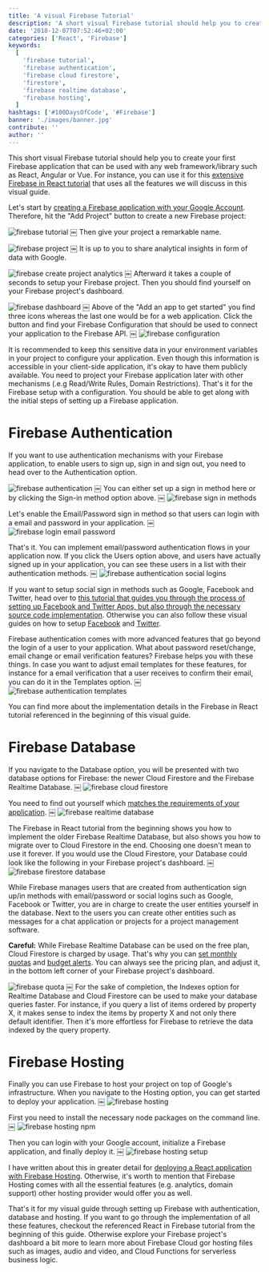 ```yaml
---
title: 'A visual Firebase Tutorial'
description: 'A short visual Firebase tutorial should help you to create your first Firebase application that can be used with any web framework/library such as React, Angular or Vue ...'
date: '2018-12-07T07:52:46+02:00'
categories: ['React', 'Firebase']
keywords:
  [
    'firebase tutorial',
    'firebase authentication',
    'firebase cloud firestore',
    'firestore',
    'firebase realtime database',
    'firebase hosting',
  ]
hashtags: ['#100DaysOfCode', '#Firebase']
banner: './images/banner.jpg'
contribute: ''
author: ''
---
```


<Sponsorship />

<ReactFirebaseBook />

This short visual Firebase tutorial should help you to create your first Firebase application that can be used with any web framework/library such as React, Angular or Vue. For instance, you can use it for this [extensive Firebase in React tutorial](/complete-firebase-authentication-react-tutorial/) that uses all the features we will discuss in this visual guide.

Let's start by [creating a Firebase application with your Google Account](https://console.firebase.google.com). Therefore, hit the "Add Project" button to create a new Firebase project:

![firebase tutorial](./images/banner.jpg)
￼
Then give your project a remarkable name.

![firebase project](./images/firebase-project.jpg)
￼
It is up to you to share analytical insights in form of data with Google.

![firebase create project analytics](./images/firebase-create-project-analytics.jpg)
￼
Afterward it takes a couple of seconds to setup your Firebase project. Then you should find yourself on your Firebase project's dashboard.

![firebase dashboard](./images/firebase-dashboard.jpg)
￼
Above of the "Add an app to get started" you find three icons whereas the last one would be for a web application. Click the button and find your Firebase Configuration that should be used to connect your application to the Firebase API.
￼
![firebase configuration](./images/firebase-configuration.jpg)

It is recommended to keep this sensitive data in your environment variables in your project to configure your application. Even though this information is accessible in your client-side application, it's okay to have them publicly available. You need to project your Firebase application later with other mechanisms (.e.g Read/Write Rules, Domain Restrictions). That's it for the Firebase setup with a configuration. You should be able to get along with the initial steps of setting up a Firebase application.

# Firebase Authentication

If you want to use authentication mechanisms with your Firebase application, to enable users to sign up, sign in and sign out, you need to head over to the Authentication option.

![firebase authentication](./images/firebase-authentication.jpg)
￼
You can either set up a sign in method here or by clicking the Sign-in method option above.
￼
![firebase sign in methods](./images/firebase-sign-in-methods.jpg)

Let's enable the Email/Password sign in method so that users can login with a email and password in your application.
￼
![firebase login email password](./images/firebase-login-email-password.jpg)

That's it. You can implement email/password authentication flows in your application now. If you click the Users option above, and users have actually signed up in your application, you can see these users in a list with their authentication methods.
￼
![firebase authentication social logins](./images/firebase-authentication-social-logins.jpg)

If you want to setup social sign in methods such as Google, Facebook and Twitter, head over to [this tutorial that guides you through the process of setting up Facebook and Twitter Apps, but also through the necessary source code implementation](/react-firebase-social-login/). Otherwise you can also follow these visual guides on how to setup [Facebook](/firebase-facebook-login/) and [Twitter](/firebase-twitter-login/).

Firebase authentication comes with more advanced features that go beyond the login of a user to your application. What about password reset/change, email change or email verification features? Firebase helps you with these things. In case you want to adjust email templates for these features, for instance for a email verification that a user receives to confirm their email, you can do it in the Templates option.
￼
![firebase authentication templates](./images/firebase-authentication-templates.jpg)

You can find more about the implementation details in the Firebase in React tutorial referenced in the beginning of this visual guide.

# Firebase Database

If you navigate to the Database option, you will be presented with two database options for Firebase: the newer Cloud Firestore and the Firebase Realtime Database.
￼
![firebase cloud firestore](./images/firebase-cloud-firestore.jpg)

You need to find out yourself which [matches the requirements of your application](https://firebase.google.com/docs/database/rtdb-vs-firestore).
￼
![firebase realtime database](./images/firebase-realtime-database.jpg)

The Firebase in React tutorial from the beginning shows you how to implement the older Firebase Realtime Database, but also shows you how to migrate over to Cloud Firestore in the end. Choosing one doesn't mean to use it forever. If you would use the Cloud Firestore, your Database could look like the following in your Firebase project's dashboard.
￼
![firebase firestore database](./images/firebase-firestore-database.jpg)

While Firebase manages users that are created from authentication sign up/in methods with email/password or social logins such as Google, Facebook or Twitter, you are in charge to create the user entities yourself in the database. Next to the users you can create other entities such as messages for a chat application or projects for a project management software.

**Careful:** While Firebase Realtime Database can be used on the free plan, Cloud Firestore is charged by usage. That's why you can [set monthly quotas](https://firebase.google.com/docs/firestore/quotas) and [budget alerts](https://cloud.google.com/billing/docs/how-to/budgets). You can always see the pricing plan, and adjust it, in the bottom left corner of your Firebase project's dashboard.

![firebase quota](./images/firebase-quota.jpg)
￼
For the sake of completion, the Indexes option for Realtime Database and Cloud Firestore can be used to make your database queries faster. For instance, if you query a list of items ordered by property X, it makes sense to index the items by property X and not only there default identifier. Then it's more effortless for Firebase to retrieve the data indexed by the query property.

# Firebase Hosting

Finally you can use Firebase to host your project on top of Google's infrastructure. When you navigate to the Hosting option, you can get started to deploy your application.
￼
![firebase hosting](./images/firebase-hosting.jpg)

First you need to install the necessary node packages on the command line.
￼
![firebase hosting npm](./images/firebase-hosting-npm.jpg)

Then you can login with your Google account, initialize a Firebase application, and finally deploy it.
￼
![firebase hosting setup](./images/firebase-hosting-setup.jpg)

I have written about this in greater detail for [deploying a React application with Firebase Hosting](/firebase-deploy-react-js/). Otherwise, it's worth to mention that Firebase Hosting comes with all the essential features (e.g. analytics, domain support) other hosting provider would offer you as well.

That's it for my visual guide through setting up Firebase with authentication, database and hosting. If you want to go through the implementation of all these features, checkout the referenced React in Firebase tutorial from the beginning of this guide. Otherwise explore your Firebase project's dashboard a bit more to learn more about Firebase Cloud gor hosting files such as images, audio and video, and Cloud Functions for serverless business logic.

